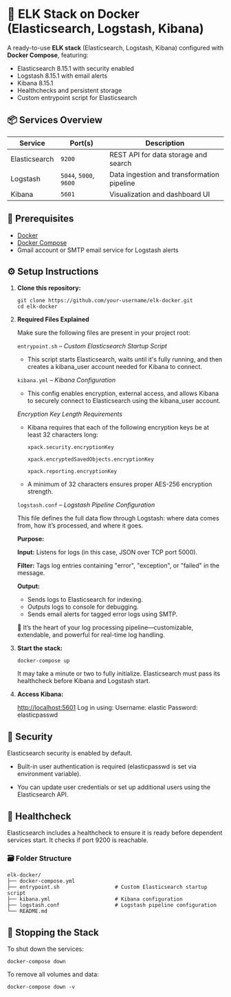 <h1 id="🚀-elk-stack-on-docker-elasticsearch-logstash-kibana">🚀 ELK Stack on Docker (Elasticsearch, Logstash, Kibana)</h1>
<p>A ready-to-use <strong>ELK stack</strong> (Elasticsearch, Logstash, Kibana) configured with <strong>Docker Compose</strong>, featuring:</p>
<ul>
<li>Elasticsearch 8.15.1 with security enabled</li>
<li>Logstash 8.15.1 with email alerts</li>
<li>Kibana 8.15.1</li>
<li>Healthchecks and persistent storage</li>
<li>Custom entrypoint script for Elasticsearch</li>
</ul>
<h2 id="📦-services-overview">📦 Services Overview</h2>
<table>
<thead>
<tr>
<th>Service</th>
<th>Port(s)</th>
<th>Description</th>
</tr>
</thead>
<tbody><tr>
<td>Elasticsearch</td>
<td><code>9200</code></td>
<td>REST API for data storage and search</td>
</tr>
<tr>
<td>Logstash</td>
<td><code>5044</code>, <code>5000</code>, <code>9600</code></td>
<td>Data ingestion and transformation pipeline</td>
</tr>
<tr>
<td>Kibana</td>
<td><code>5601</code></td>
<td>Visualization and dashboard UI</td>
</tr>
</tbody></table>
<h2 id="🧰-prerequisites">🧰 Prerequisites</h2>
<ul>
<li><a href="https://docs.docker.com/get-docker/">Docker</a></li>
<li><a href="https://docs.docker.com/compose/install/">Docker Compose</a></li>
<li>Gmail account or SMTP email service for Logstash alerts</li>
</ul>
<h2 id="⚙️-setup-instructions">⚙️ Setup Instructions</h2>
<ol>
<li><p><strong>Clone this repository:</strong></p>
<pre><code class="language-bash">git clone https://github.com/your-username/elk-docker.git
cd elk-docker
</code></pre>
</li>
<li><p><strong>Required Files Explained</strong></p>
<p> Make sure the following files are present in your project root:</p>
<p><code>entrypoint.sh</code> –  <em>Custom Elasticsearch Startup Script</em></p>
<ul>
<li>This script starts Elasticsearch, waits until it&#39;s fully running, and then creates a kibana_user account needed for Kibana to connect.</li>
</ul>
<p><code>kibana.yml</code> – <em>Kibana Configuration</em></p>
<ul>
<li>This config enables encryption, external access, and allows Kibana to securely connect to Elasticsearch using the kibana_user account.</li>
</ul>
<p><em>Encryption Key Length Requirements</em></p>
<ul>
<li><p>Kibana requires that each of the following encryption keys be at least 32 characters long:</p>
<p>   <code>xpack.security.encryptionKey</code></p>
<p>   <code>xpack.encryptedSavedObjects.encryptionKey</code></p>
<p>   <code>xpack.reporting.encryptionKey</code></p>
</li>
<li><p>A minimum of 32 characters ensures proper AES-256 encryption strength.</p>
</li>
</ul>
<p><code>logstash.conf</code> – <em>Logstash Pipeline Configuration</em></p>
<p>This file defines the full data flow through Logstash: where data comes from, how it’s processed, and where it goes.</p>
<p><strong>Purpose:</strong></p>
<p><strong>Input:</strong> Listens for logs (in this case, JSON over TCP port 5000).</p>
<p><strong>Filter:</strong> Tags log entries containing &quot;error&quot;, &quot;exception&quot;, or &quot;failed&quot; in the message.</p>
<p><strong>Output:</strong></p>
<ul>
<li>Sends logs to Elasticsearch for indexing.</li>
<li>Outputs logs to console for debugging.</li>
<li>Sends email alerts for tagged error logs using SMTP.</li>
</ul>
<p> 📡 It’s the heart of your log processing pipeline—customizable, extendable, and powerful for real-time log handling.</p>
</li>
<li><p><strong>Start the stack:</strong></p>
<pre><code>docker-compose up
</code></pre>
<p> It may take a minute or two to fully initialize. Elasticsearch must pass its healthcheck before Kibana and Logstash start.</p>
</li>
<li><p><strong>Access Kibana:</strong></p>
<p> <a href="http://localhost:5601">http://localhost:5601</a>
 Log in using:
 Username: elastic
 Password: elasticpasswd</p>
</li>
</ol>
<h2 id="🔐-security">🔐 Security</h2>
<p>Elasticsearch security is enabled by default.</p>
<ul>
<li><p>Built-in user authentication is required (elasticpasswd is set via environment variable).</p>
</li>
<li><p>You can update user credentials or set up additional users using the Elasticsearch API.</p>
</li>
</ul>
<h2 id="🧪-healthcheck">🧪 Healthcheck</h2>
<p>Elasticsearch includes a healthcheck to ensure it is ready before dependent services start. It checks if port 9200 is reachable.</p>
<h3 id="🗃️-folder-structure">🗃️ Folder Structure</h3>
<pre><code>elk-docker/
├── docker-compose.yml
├── entrypoint.sh                  # Custom Elasticsearch startup script
├── kibana.yml                     # Kibana configuration
├── logstash.conf                  # Logstash pipeline configuration
└── README.md
</code></pre>
<h2 id="🛑-stopping-the-stack">🛑 Stopping the Stack</h2>
<p>To shut down the services:</p>
<pre><code>docker-compose down
</code></pre>
<p>To remove all volumes and data:</p>
<pre><code>docker-compose down -v
</code></pre>
